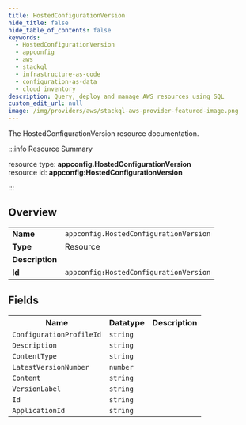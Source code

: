 ```yaml
---
title: HostedConfigurationVersion
hide_title: false
hide_table_of_contents: false
keywords:
  - HostedConfigurationVersion
  - appconfig
  - aws
  - stackql
  - infrastructure-as-code
  - configuration-as-data
  - cloud inventory
description: Query, deploy and manage AWS resources using SQL
custom_edit_url: null
image: /img/providers/aws/stackql-aws-provider-featured-image.png
---
```

The HostedConfigurationVersion resource documentation.

:::info Resource Summary

<div class="row">
<div class="providerDocColumn">
<span>resource type:&nbsp;<b>appconfig.HostedConfigurationVersion</b></span><br />
<span>resource id:&nbsp;<b>appconfig:HostedConfigurationVersion</b></span><br />
</div>
</div>

:::

## Overview
<table><tbody>
<tr><td><b>Name</b></td><td><code>appconfig.HostedConfigurationVersion</code></td></tr>
<tr><td><b>Type</b></td><td>Resource</td></tr>
<tr><td><b>Description</b></td><td></td></tr>
<tr><td><b>Id</b></td><td><code>appconfig:HostedConfigurationVersion</code></td></tr>
</tbody></table>

## Fields
<table><tbody>
<tr><th>Name</th><th>Datatype</th><th>Description</th></tr>
<tr><td><code>ConfigurationProfileId</code></td><td><code>string</code></td><td></td></tr><tr><td><code>Description</code></td><td><code>string</code></td><td></td></tr><tr><td><code>ContentType</code></td><td><code>string</code></td><td></td></tr><tr><td><code>LatestVersionNumber</code></td><td><code>number</code></td><td></td></tr><tr><td><code>Content</code></td><td><code>string</code></td><td></td></tr><tr><td><code>VersionLabel</code></td><td><code>string</code></td><td></td></tr><tr><td><code>Id</code></td><td><code>string</code></td><td></td></tr><tr><td><code>ApplicationId</code></td><td><code>string</code></td><td></td></tr>
</tbody></table>